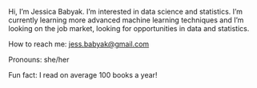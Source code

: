 Hi, I’m Jessica Babyak.
I’m interested in data science and statistics.
I’m currently learning more advanced machine learning techniques and
I’m looking on the job market, looking for opportunities in data and statistics. 

How to reach me: jess.babyak@gmail.com

Pronouns: she/her

Fun fact: I read on average 100 books a year!
